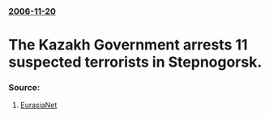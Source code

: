 ### [2006-11-20](/news/2006/11/20/index.md)

#  The Kazakh Government arrests 11 suspected terrorists in Stepnogorsk. 




### Source:

1. [EurasiaNet](http://www.eurasianet.org/resource/kazakhstan/hypermail/news/0011.shtml)
